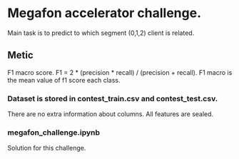 # Megafon accelerator challenge.
Main task is to predict to which segment (0,1,2) client is related.
## Metic 
F1 macro score. F1 = 2 * (precision * recall) / (precision + recall). F1 macro is the mean value of f1 score each class.
### Dataset is stored in contest_train.csv and contest_test.csv.
There are no extra information about columns. All features are sealed.
### megafon_challenge.ipynb
Solution for this challenge.
